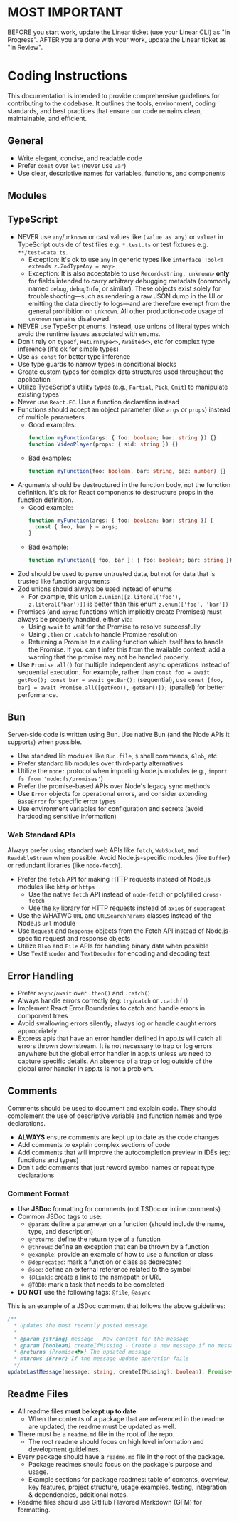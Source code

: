 # MOST IMPORTANT
BEFORE you start work, update the Linear ticket (use your Linear CLI) as "In Progress".
AFTER you are done with your work, update the Linear ticket as "In Review".

# Coding Instructions

This documentation is intended to provide comprehensive guidelines for contributing to the codebase.
It outlines the tools, environment, coding standards, and best practices that ensure our code
remains clean, maintainable, and efficient.

## General

- Write elegant, concise, and readable code
- Prefer `const` over `let` (never use `var`)
- Use clear, descriptive names for variables, functions, and components

## Modules

## TypeScript

- NEVER use `any`/`unknown` or cast values like `(value as any)` or `value!` in TypeScript outside of test files e.g. `*.test.ts` or test fixtures e.g. `**/test-data.ts`.
  - Exception: It's ok to use `any` in generic types like `interface Tool<T extends z.ZodTypeAny = any>`
  - Exception: It is also acceptable to use `Record<string, unknown>` **only** for fields intended to carry arbitrary debugging metadata (commonly named `debug`, `debugInfo`, or similar). These objects exist solely for troubleshooting—such as rendering a raw JSON dump in the UI or emitting the data directly to logs—and are therefore exempt from the general prohibition on `unknown`. All other production-code usage of `unknown` remains disallowed.
- NEVER use TypeScript enums. Instead, use unions of literal types which avoid the runtime issues associated with enums.
- Don't rely on `typeof`, `ReturnType<>`, `Awaited<>`, etc for complex type inference (it's ok for simple types)
- Use `as const` for better type inference
- Use type guards to narrow types in conditional blocks
- Create custom types for complex data structures used throughout the application
- Utilize TypeScript's utility types (e.g., `Partial`, `Pick`, `Omit`) to manipulate existing types
- Never use `React.FC`. Use a function declaration instead
- Functions should accept an object parameter (like `args` or `props`) instead of multiple parameters
  - Good examples:
    ```ts
    function myFunction(args: { foo: boolean; bar: string }) {}
    function VideoPlayer(props: { sid: string }) {}
    ```
  - Bad examples:
    ```ts
    function myFunction(foo: boolean, bar: string, baz: number) {}
    ```
- Arguments should be destructured in the function body, not the function definition. It's ok for React components to destructure props in the function definition.
  - Good example:
    ```ts
    function myFunction(args: { foo: boolean; bar: string }) {
      const { foo, bar } = args;
    }
    ```
  - Bad example:
    ```ts
    function myFunction({ foo, bar }: { foo: boolean; bar: string });
    ```
- Zod should be used to parse untrusted data, but not for data that is trusted like function arguments
- Zod unions should always be used instead of enums
  - For example, this union `z.union([z.literal('foo'), z.literal('bar')])` is better than this enum `z.enum(['foo', 'bar'])`
- Promises (and `async` functions which implicitly create Promises) must always be properly handled, either via:
  - Using `await` to wait for the Promise to resolve successfully
  - Using `.then` or `.catch` to handle Promise resolution
  - Returning a Promise to a calling function which itself has to handle the Promise. If you can't infer this from the available context, add a warning that the promise may not be handled properly.
- Use `Promise.all()` for multiple independent async operations instead of sequential execution. For example, rather than `const foo = await getFoo(); const bar = await getBar();` (sequential), use `const [foo, bar] = await Promise.all([getFoo(), getBar()]);` (parallel) for better performance.

## Bun

Server-side code is written using Bun. Use native Bun (and the Node APIs it supports) when possible.

- Use standard lib modules like `Bun.file`, `$` shell commands, `Glob`, etc
- Prefer standard lib modules over third-party alternatives
- Utilize the `node:` protocol when importing Node.js modules (e.g., `import fs from 'node:fs/promises'`)
- Prefer the promise-based APIs over Node's legacy sync methods
- Use `Error` objects for operational errors, and consider extending `BaseError` for specific error types
- Use environment variables for configuration and secrets (avoid hardcoding sensitive information)

### Web Standard APIs

Always prefer using standard web APIs like `fetch`, `WebSocket`, and `ReadableStream` when possible. Avoid Node.js-specific modules (like `Buffer`) or redundant libraries (like `node-fetch`).

- Prefer the `fetch` API for making HTTP requests instead of Node.js modules like `http` or `https`
  - Use the native `fetch` API instead of `node-fetch` or polyfilled `cross-fetch`
  - Use the `ky` library for HTTP requests instead of `axios` or `superagent`
- Use the WHATWG `URL` and `URLSearchParams` classes instead of the Node.js `url` module
- Use `Request` and `Response` objects from the Fetch API instead of Node.js-specific request and response objects
- Utilize `Blob` and `File` APIs for handling binary data when possible
- Use `TextEncoder` and `TextDecoder` for encoding and decoding text

## Error Handling

- Prefer `async`/`await` over `.then()` and `.catch()`
- Always handle errors correctly (eg: `try`/`catch` or `.catch()`)
- Implement React Error Boundaries to catch and handle errors in component trees
- Avoid swallowing errors silently; always log or handle caught errors appropriately
- Express apis that have an error handler defined in app.ts will catch all errors thrown downstream. It is not necessary to trap or log errors anywhere but the global error handler in app.ts unless we need to capture specific details. An absence of a trap or log outside of the global error handler in app.ts is not a problem.

## Comments

Comments should be used to document and explain code. They should complement the use of descriptive variable and function names and type declarations.

- **ALWAYS** ensure comments are kept up to date as the code changes
- Add comments to explain complex sections of code
- Add comments that will improve the autocompletion preview in IDEs (eg: functions and types)
- Don't add comments that just reword symbol names or repeat type declarations

### Comment Format

- Use **JSDoc** formatting for comments (not TSDoc or inline comments)
- Common JSDoc tags to use:
  - `@param`: define a parameter on a function (should include the name, type, and description)
  - `@returns`: define the return type of a function
  - `@throws`: define an exception that can be thrown by a function
  - `@example`: provide an example of how to use a function or class
  - `@deprecated`: mark a function or class as deprecated
  - `@see`: define an external reference related to the symbol
  - `{@link}`: create a link to the namepath or URL
  - `@TODO`: mark a task that needs to be completed
- **DO NOT** use the following tags: `@file`, `@async`

This is an example of a JSDoc comment that follows the above guidelines:

```ts
/**
  * Updates the most recently posted message.
  *
  * @param {string} message - New content for the message
  * @param [boolean] createIfMissing - Create a new message if no messages have been posted yet
  * @returns {Promise<M>} The updated message
  * @throws {Error} If the message update operation fails
  */
updateLastMessage(message: string, createIfMissing?: boolean): Promise<M>;
```

## Readme Files

- All readme files **must be kept up to date**.
  - When the contents of a package that are referenced in the readme are updated, the readme must be updated as well.
- There must be a `readme.md` file in the root of the repo.
  - The root readme should focus on high level information and development guidelines.
- Every package should have a `readme.md` file in the root of the package.
  - Package readmes should focus on the package's purpose and usage.
  - Example sections for package readmes: table of contents, overview, key features, project structure, usage examples, testing, integration & dependencies, additional notes.
- Readme files should use GitHub Flavored Markdown (GFM) for formatting.
